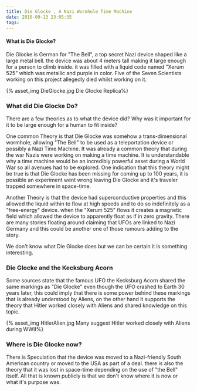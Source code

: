 ```yaml
---
title: Die Glocke , A Nazi Wormhole Time Machine
date: 2016-09-13 23:05:35
tags:
---
```


#### What is Die Glocke?
Die Glocke is German for "The Bell", a top secret Nazi device shaped like a large metal bell. the device was about 4 meters tall making it large enough for a person to climb inside. it was filled with a liquid code named "Xerum 525" which was metallic and purple in color. Five of the Seven Scientists working on this project allegedly died whilst working on it.

{% asset_img DieGlocke.jpg Die Glocke Replica%}

### What did Die Glocke Do?
There are a few theories as to what the device did? Why was it important for it to be large enough for a human to fit inside?

One common Theory is that Die Glocke was somehow a trans-dimensional wormhole, allowing "The Bell" to be used as a teleportation device or possibly a Nazi Time Machine. It was already a common theory that during the war Nazis were working on making a time machine. It is understandable why a time machine would be an incredibly powerful asset during a World War so all avenues had to be explored. One indication that this theory might be true is that Die Glocke has been missing for coming up to 100 years, it is possible an experiment went wrong leaving Die Glocke and it's traveler trapped somewhere in space-time.

Another Theory is that the device had superconductive properties and this allowed the liquid within to flow at high speeds and to do so indefinitely as a "free-energy" device. when the "Xerum 525" flows it creates a magnetic field which allowed the device to apparently float as if in zero gravity. There are many stories floating around claiming that UFOs are linked to Nazi Germany and this could be another one of those rumours adding to the story.

We don't know what Die Glocke does but we can be certain it is something interesting.

### Die Glocke and the Kecksburg Acorn
Some sources state that the famous UFO the Kecksburg Acorn shared the same markings as "Die Glocke" even though the UFO crashed to Earth 30 years later, this could imply that there is some power behind these markings that is already understood by Aliens, on the other hand it supports the theory that Hitler worked closely with Aliens and shared knowledge on this topic.

{% asset_img HitlerAlien.jpg Many suggest Hitler worked closely with Aliens during WWII%}

### Where is Die Glocke now?
There is Speculation that the device was moved to a Nazi-friendly South American country or moved to the USA as part of a deal. there is also the theory that it was lost in space-time depending on the use of "the Bell" itself. All that is known publicly is that we don't know where it is now or what it's purpose was.